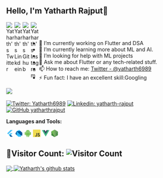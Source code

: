 ## Hello, I'm Yatharth Rajput👋



<a href="https://twitter.com/yatharth6989">
  <img align="left" alt="Yatharth's Twitter" width="22px" src="https://cdn.jsdelivr.net/npm/simple-icons@v3/icons/twitter.svg" />
</a>
<a href="https://www.linkedin.com/in/yatharth-rajput-631780188/">
  <img align="left" alt="Yatharth's Linkdein" width="22px" src="https://cdn.jsdelivr.net/npm/simple-icons@v3/icons/linkedin.svg" />
</a>
<a href="https://github.com/yatharthrajput">
  <img align="left" alt="Yatharth's Github" width="22px" src="https://cdn.jsdelivr.net/npm/simple-icons@v3/icons/github.svg" />
</a>

<a href="https://instagram.com/codepur_ka_superhero/">
  <img align="left" alt="Yatharth's Instagram" width="22px" src="https://cdn.jsdelivr.net/npm/simple-icons@v3/icons/instagram.svg" />
</a>



<br/>
<br/>


- 🔭 I’m currently working on Flutter and DSA
- 🌱 I’m currently learning more about ML and AI.
- 🤔 I’m looking for help with ML projects
- 💬 Ask me about Flutter or any tech-related stuff.
- 📫 How to reach me: [Twitter - @yatharth6989](https://twitter.com/yatharth6989)
- ⚡ Fun fact: I have an excellent skill:Googling


<a href="https://github.com/404"><img src="https://user-images.githubusercontent.com/73097560/115834477-dbab4500-a447-11eb-908a-139a6edaec5c.gif"></a>

[![Twitter: Yatharth6989](https://img.shields.io/twitter/follow/yatharth6989?style=social)](https://twitter.com/yatharth6989)
[![Linkedin: yatharth-rajput](https://img.shields.io/badge/-yatharth-blue?style=flat-square&logo=Linkedin&logoColor=white&link=https://www.linkedin.com/in/yatharth-rajput-631780188)](https://www.linkedin.com/in/yatharth-rajput-631780188)
[![GitHub yatharthrajput](https://img.shields.io/github/followers/yatharthrajput?label=follow&style=social)](https://github.com/yatharthrajput)
<!-- [![website](https://img.shields.io/badge/PortfolioWebsite-yath.live-2648ff?style=flat-square&logo=google-chrome)](https://yath.live/) -->


**Languages and Tools:**  

<code><img height="20" src="https://raw.githubusercontent.com/github/explore/80688e429a7d4ef2fca1e82350fe8e3517d3494d/topics/flutter/flutter.png"></code>
<code><img height="20" src="https://raw.githubusercontent.com/github/explore/80688e429a7d4ef2fca1e82350fe8e3517d3494d/topics/dart/dart.png"></code>
<code><img height="20" src="https://raw.githubusercontent.com/github/explore/80688e429a7d4ef2fca1e82350fe8e3517d3494d/topics/android/android.png"></code>
<code><img height="20" src="https://raw.githubusercontent.com/github/explore/80688e429a7d4ef2fca1e82350fe8e3517d3494d/topics/javascript/javascript.png"></code>
<code><img height="20" src="https://raw.githubusercontent.com/github/explore/80688e429a7d4ef2fca1e82350fe8e3517d3494d/topics/vue/vue.png"></code>
<code><img height="20" src="https://raw.githubusercontent.com/github/explore/80688e429a7d4ef2fca1e82350fe8e3517d3494d/topics/nodejs/nodejs.png"></code>    <br>

## 🔸Visitor Count: ![Visitor Count](https://profile-counter.glitch.me/{yatharthrajput}/count.svg)       

<a href="https://github.com/yatharthrajput">
  <img align="center" src="https://github-readme-stats.vercel.app/api/top-langs/?username=yatharthrajput&theme=light&hide_langs_below=1" />
</a>
<a href="https://github.com/yatharthrajput">
 <img align="center" src="https://github-readme-stats.vercel.app/api?username=yatharthrajput&show_icons=true&theme=light&line_height=27" alt="Yatharth's github stats"/>
</a><br>
                                                                                                         
